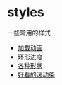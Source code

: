 # styles
一些常用的样式

- [加载动画](https://yangge26.github.io/styles/loading/index.html)
- [环形进度](https://yangge26.github.io/styles/ring/index.html)
- [各种形状](https://yangge26.github.io/styles/shape/index.html)
- [好看的滚动条](https://yangge26.github.io/styles/scrollbar/index.html)
